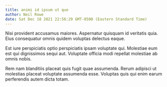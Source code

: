 ```yaml
---
title: animi id ipsum ut quo
author: Neil Rowe
date: Sat Dec 18 2021 22:56:29 GMT-0500 (Eastern Standard Time)
---
```

Nisi provident accusamus maiores. Aspernatur quisquam id veritatis quia. Eius consequatur omnis quidem voluptas delectus eaque.

 Est iure perspiciatis optio perspiciatis ipsam voluptate qui. Molestiae eum est qui dignissimos sequi aut. Voluptate officia modi repellat molestiae ab omnis nobis.

 Rem nam blanditiis placeat quis fugit quae assumenda. Rerum adipisci ut molestias placeat voluptate assumenda esse. Voluptas quis qui enim earum perferendis autem dicta totam.